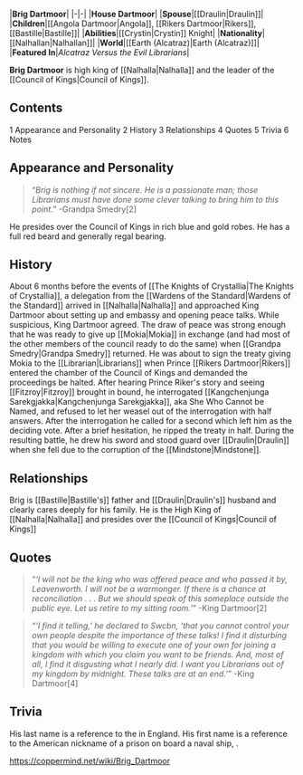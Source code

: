 |**Brig Dartmoor**|
|-|-|
|**House Dartmoor**|
|**Spouse**|[[Draulin\|Draulin]]|
|**Children**|[[Angola Dartmoor\|Angola]], [[Rikers Dartmoor\|Rikers]], [[Bastille\|Bastille]]|
|**Abilities**|[[Crystin\|Crystin]] Knight|
|**Nationality**|[[Nalhallan\|Nalhallan]]|
|**World**|[[Earth (Alcatraz)\|Earth (Alcatraz)]]|
|**Featured In**|*Alcatraz Versus the Evil Librarians*|

**Brig Dartmoor** is high king of [[Nalhalla\|Nalhalla]] and the leader of the [[Council of Kings\|Council of Kings]].

## Contents

1 Appearance and Personality
2 History
3 Relationships
4 Quotes
5 Trivia
6 Notes


## Appearance and Personality
>“*Brig is nothing if not sincere. He is a passionate man; those Librarians must have done some clever talking to bring him to this point.*”
\-Grandpa Smedry[2]


He presides over the Council of Kings in rich blue and gold robes. He has a full red beard and generally regal bearing.

## History
About 6 months before the events of [[The Knights of Crystallia\|The Knights of Crystallia]], a delegation from the [[Wardens of the Standard\|Wardens of the Standard]] arrived in [[Nalhalla\|Nalhalla]] and approached King Dartmoor about setting up and embassy and opening peace talks. While suspicious, King Dartmoor agreed. The draw of peace was strong enough that he was ready to give up [[Mokia\|Mokia]] in exchange (and had most of the other members of the council ready to do the same) when [[Grandpa Smedry\|Grandpa Smedry]] returned.
He was about to sign the treaty giving Mokia to the [[Librarian\|Librarians]] when Prince [[Rikers Dartmoor\|Rikers]] entered the chamber of the Council of Kings and demanded the proceedings be halted. After hearing Prince Riker's story and seeing [[Fitzroy\|Fitzroy]] brought in bound, he interrogated [[Kangchenjunga Sarekgjakka\|Kangchenjunga Sarekgjakka]], aka She Who Cannot be Named, and refused to let her weasel out of the interrogation with half answers. After the interrogation he called for a second which left him as the deciding vote. After a brief hesitation, he ripped the treaty in half.
During the resulting battle, he drew his sword and stood guard over [[Draulin\|Draulin]] when she fell due to the corruption of the [[Mindstone\|Mindstone]].

## Relationships
Brig is [[Bastille\|Bastille's]] father and [[Draulin\|Draulin's]] husband and clearly cares deeply for his family.
He is the High King of [[Nalhalla\|Nalhalla]] and presides over the [[Council of Kings\|Council of Kings]]

## Quotes
>“*‘I will not be the king who was offered peace and who passed it by, Leavenworth. I will not be a warmonger. If there is a chance at reconciliation . . . But we should speak of this someplace outside the public eye. Let us retire to my sitting room.’*”
\-King Dartmoor[2]


>“*‘I find it telling,’ he declared to Swcbn, ‘that you cannot control your own people despite the importance of these talks! I find it disturbing that you would be willing to execute one of your own for joining a kingdom with which you claim you want to be friends. And, most of all, I find it disgusting what I nearly did. I want you Librarians out of my kingdom by midnight. These talks are at an end.’*”
\-King Dartmoor[4]


## Trivia
His last name is a reference to the  in England. His first name is a reference to the American nickname of a prison on board a naval ship, .


https://coppermind.net/wiki/Brig_Dartmoor